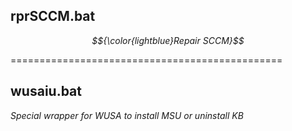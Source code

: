 
## rprSCCM.bat
_$${\color{lightblue}Repair SCCM}$$_  

===============================================  

## wusaiu.bat
_Special wrapper for WUSA to install MSU or uninstall KB_
